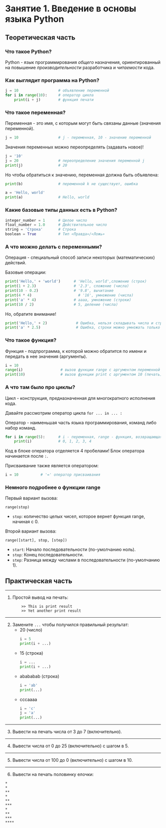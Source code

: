 # Занятие 1. Введение в основы языка Python

## Теоретическая часть

### Что такое Python?

Python - язык программирования _общего_ назначения, ориентированный на повышение _производительности_ разработчика и _читаемости_ кода.

### Как выглядит программа на Python?

```Python
j = 10                  # объявление переменной
for i in range(10):     # оператор цикла
    print(i + j)        # функция печати
```

### Что такое переменная?

Переменная - это имя, с которым могут быть связаны данные (значения переменной).
```Python
j = 10                  # j - переменная, 10 - значение переменной
```
Значения переменных можно переопределять (задавать новое)!
```Python
j = '10'
j = 20                  # переопределение значения переменной j
print(j)                # 20
```
Но чтобы обратиться к значению, переменная должна быть объявлена:
```Python
print(b)                # переменной k не существует, ошибка
```

```Python
a = 'Hello, world'
print(a)                # Hello, world
```

### Какие базовые типы данных есть в Python?

```Python
integer_number = 1      # Целое число
float_number = 1.0      # Действительное число
string = 'Строка'       # Строка
boolean = True          # Тип «Правда»/«Ложь»
```

### А что можно делать с переменными?
Операция - специальный способ записи некоторых (математических) действий.

Базовые операции:
```Python
print('Hello,' + 'world')      # 'Hello, world',сложение (строк)
print(1 + 2.3)                 # '2.3', сложение (числа)
print(10 - 0.2)                # '9.8', вычитание
print(4 * 4)                     # '16', умножение (числа)
print('a' * 4)                 # aaaa, умножение (строки)
print(10 / 2)                  # 5, деление (числа)
```
Но, обратите внимание!
```Python
print('Hello,' + 2)             # Ошибка, нельзя складывать числа и строки
print('a' * 2.5)                # Ошибка, строки можно умножать только на целые числа
```

### Что такое функция?

Функция - подпрограмма, к которой можно обратится по имени и передать в нее значения (аргументы).
```Python
i = 10
range(i)                 # вызов функции range с аргументом переменной i
print(10)                # вызов функции print c аргументом 10 (печать)
```

### А что там было про циклы?
Цикл - конструкция, предназначенная для многократного исполнения кода.

Давайте рассмотрим оператор цикла `for ... in ... :`

Оператор - наименьшая часть языка программирования, команд либо набор команд.

```Python
for i in range(5):      # i - переменная, range - функция, возвращающая значения для i
    print(i)            # 0, 1, 2, 3, 4
```
Код в блоке оператора отделяется 4 пробелами! Блок оператора начинается после `:`.

Присваивание также является оператором:
```Python
i = 10          # '=' оператор присваивания
```

### Немного подробнее о функции **range**
Первый вариант вызова:

`range(stop)`

* `stop`: количество целых чисел, которое вернет функция range, начиная с 0.

Второй вариант вызова:

`range([start], stop, [step])`

* `start`: Начало последовательности (по-умолчанию ноль).
* `stop`: Конец последовательности.
* `step`: Разница между числами в последовательности (по-умолчанию 1).

## Практическая часть
***
1. Простой вывод на печать:
    ```
        >> This is print result
        >> Yet another print result
    ```
***
2. Замените `...` чтобы получился правильный результат:
     - 20 (число)
        ```Python
        i = 5
        print(i + ...)
        ```
    - 15 (строка)
        ```Python
        i = ...
        print(i + ...)
        ```
    - abababab (строка)
        ```Python
        i = 'ab'
        print(...)
        ```
    - cccaaaa      
        ```Python
        i = 'c'
        j = 'a'
        print(...)
        ```
***
3. Вывести на печать числа от 3 до 7 (включительно).
***
4. Вывести числа от 0 до 25 (включительно) с шагом в 5.
***
5. Вывести числа от 100 до 0 (включительно) с шагом в 10.
***
6. Вывести на печать половинку елочки:
```
*
*
**
*
**
***
*
**
***
****
```
